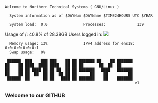 ```
Welcome to Northern Technical Systems ( GNU/Linux )

  System information as of $DAYNum $DAYName $TIME24HOURS UTC $YEAR
```
```
  System load:  0.0                Processes:              139
```
  Usage of /:   40.8% of 28.38GB   Users logged in:        ![](https://komarev.com/ghpvc/?username=omnisophia&style=flat-square)

```
  Memory usage: 13%                IPv4 address for ens18: 0:0:0:0:0:0:0:1
  Swap usage:   0%

 ██████  ███    ███ ███    ██ ██ ███████ ██    ██ ███████ 
██    ██ ████  ████ ████   ██ ██ ██       ██  ██  ██      
██    ██ ██ ████ ██ ██ ██  ██ ██ ███████   ████   ███████ 
██    ██ ██  ██  ██ ██  ██ ██ ██      ██    ██         ██ 
 ██████  ██      ██ ██   ████ ██ ███████    ██    ███████ 
                                                          v1 
```
### Welcome to our GITHUB

<!--
**omnisophia/omnisophia** is a ✨ _special_ ✨ repository because its `README.md` (this file) appears on your GitHub profile.

Here are some ideas to get you started:

- 🔭 I’m currently working on ...
- 🌱 I’m currently learning ...
- 👯 I’m looking to collaborate on ...
- 🤔 I’m looking for help with ...
- 💬 Ask me about ...
- 📫 How to reach me: ...
- 😄 Pronouns: ...
- ⚡ Fun fact: ...
-->
